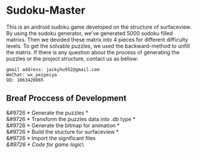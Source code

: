# Sudoku-Master
This is an android sudoku game developed on the structure of surfaceview.
By using the sudoku generator, we've generated 5000 sudoku filled matrixs. Then we devided these matrix into 4 pieces for different difficulty levels.
To get the solvable puzzles, we used the backward-method to unfill the matrix.
If there is any question about the process of generating the puzzles or the project structure, contact us as bellow:
```
gmail address: jackyhu952@gmail.com
WeChat: wx_peipeiya
QQ: 1063420865
```

## Breaf Proccess of Development
&#9726 * Generate the puzzles *\
&#9726 * Transform the puzzles data into .db type *\
&#9726 * Generate the bitmap for animation *\
&#9726 * Build the stucture for surfaceview *\
&#9726 * Import the significant files *\
&#9726 * Code for game logic*\
